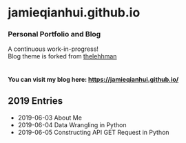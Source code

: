 # jamieqianhui.github.io
### Personal Portfolio and Blog <br>

A continuous work-in-progress!<br>
Blog theme is forked from [thelehhman][thelehhman]<br>
</br>
#### You can visit my blog here: https://jamieqianhui.github.io/ <br>


## 2019 Entries
+ 2019-06-03 About Me
+ 2019-06-04 Data Wrangling in Python
+ 2019-06-05 Constructing API GET Request in Python

[thelehhman]: https://github.com/thelehhman/plainwhite-jekyll 

